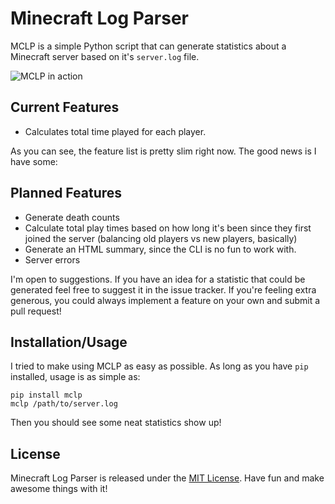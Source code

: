 Minecraft Log Parser
=====================
MCLP is a simple Python script that can generate statistics about a Minecraft server based on it's `server.log` file.

![MCLP in action](http://i.imgur.com/dweVw.png)

## Current Features
 * Calculates total time played for each player.

As you can see, the feature list is pretty slim right now. The good news is I have some:

## Planned Features
 * Generate death counts
 * Calculate total play times based on how long it's been since they first joined the server (balancing old players vs new players, basically)
 * Generate an HTML summary, since the CLI is no fun to work with.
 * Server errors

I'm open to suggestions. If you have an idea for a statistic that could be generated feel free to suggest it in the issue tracker. If you're feeling extra generous, you could always implement a feature on your own and submit a pull request!

## Installation/Usage
I tried to make using MCLP as easy as possible. As long as you have `pip` installed, usage is as simple as:

	pip install mclp
    mclp /path/to/server.log

Then you should see some neat statistics show up!

## License
Minecraft Log Parser is released under the [MIT License](http://opensource.org/licenses/MIT). Have fun and make awesome things with it!
